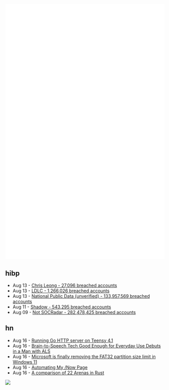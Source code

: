 ![Metrics](https://raw.githubusercontent.com/phixion/phixion/master/metrics.svg)

## hibp

<!--
for https://github.com/phixion/phixion/blob/main/.github/workflows/feeds.yml
-->
<!--START_SECTION:haveibeenpwnd-->
- Aug 13 - [Chris Leong - 27,096 breached accounts](https://haveibeenpwned.com/PwnedWebsites#ChrisLeong)
- Aug 13 - [LDLC - 1,266,026 breached accounts](https://haveibeenpwned.com/PwnedWebsites#LDLC)
- Aug 13 - [National Public Data (unverified) - 133,957,569 breached accounts](https://haveibeenpwned.com/PwnedWebsites#NationalPublicData)
- Aug 11 - [Shadow - 543,295 breached accounts](https://haveibeenpwned.com/PwnedWebsites#Shadow)
- Aug 09 - [Not SOCRadar - 282,478,425 breached accounts](https://haveibeenpwned.com/PwnedWebsites#NotSOCRadar)
<!--END_SECTION:haveibeenpwnd-->

## hn

<!--
for https://github.com/phixion/phixion/blob/main/.github/workflows/feeds.yml
-->
<!--START_SECTION:hn-->
- Aug 16 - [Running Go HTTP server on Teensy 4.1](https://embeddedgo.github.io/2024/01/01/go_http_server_on_teensy4.html)
- Aug 16 - [Brain-to-Speech Tech Good Enough for Everyday Use Debuts in a Man with ALS](https://www.scientificamerican.com/article/brain-to-speech-tech-good-enough-for-everyday-use-debuts-in-a-man-with-als/)
- Aug 16 - [Microsoft is finally removing the FAT32 partition size limit in Windows 11](https://www.theverge.com/2024/8/16/24221635/microsoft-fat32-partition-size-limit-windows-11)
- Aug 16 - [Automating My /Now Page](https://akashgoswami.dev/posts/automating-my-now-page/)
- Aug 16 - [A comparison of 22 Arenas in Rust](https://donsz.nl/blog/arenas/)
<!--END_SECTION:hn-->

<!--
for https://yhype.me
-->
![](https://hit.yhype.me/github/profile?user_id=13013670)
